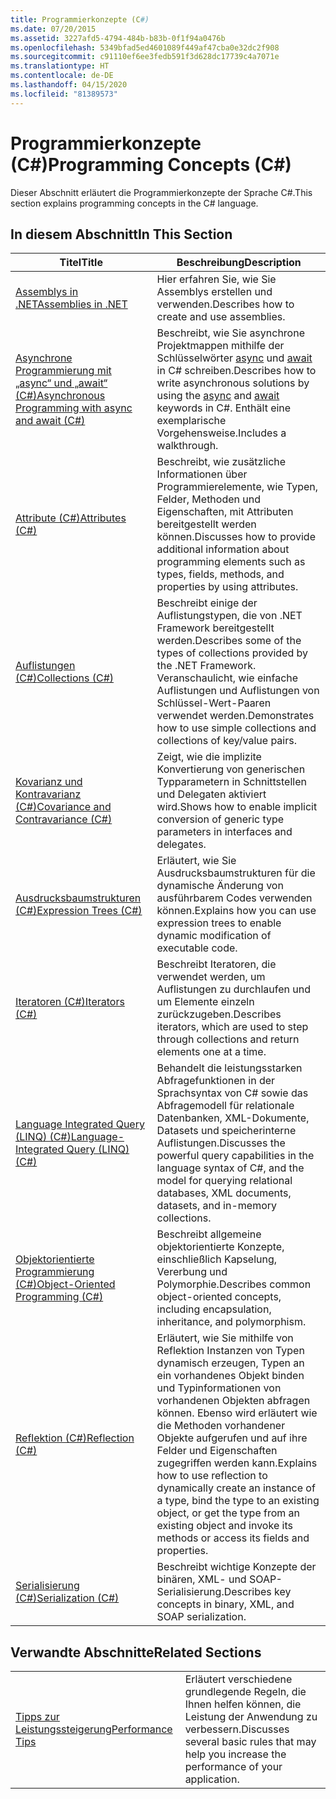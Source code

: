 ```yaml
---
title: Programmierkonzepte (C#)
ms.date: 07/20/2015
ms.assetid: 3227afd5-4794-484b-b83b-0f1f94a0476b
ms.openlocfilehash: 5349bfad5ed4601089f449af47cba0e32dc2f908
ms.sourcegitcommit: c91110ef6ee3fedb591f3d628dc17739c4a7071e
ms.translationtype: HT
ms.contentlocale: de-DE
ms.lasthandoff: 04/15/2020
ms.locfileid: "81389573"
---
```

# <a name="programming-concepts-c"></a><span data-ttu-id="6b3e3-102">Programmierkonzepte (C#)</span><span class="sxs-lookup"><span data-stu-id="6b3e3-102">Programming Concepts (C#)</span></span>
<span data-ttu-id="6b3e3-103">Dieser Abschnitt erläutert die Programmierkonzepte der Sprache C#.</span><span class="sxs-lookup"><span data-stu-id="6b3e3-103">This section explains programming concepts in the C# language.</span></span>  
  
## <a name="in-this-section"></a><span data-ttu-id="6b3e3-104">In diesem Abschnitt</span><span class="sxs-lookup"><span data-stu-id="6b3e3-104">In This Section</span></span>  
  
|<span data-ttu-id="6b3e3-105">Titel</span><span class="sxs-lookup"><span data-stu-id="6b3e3-105">Title</span></span>|<span data-ttu-id="6b3e3-106">Beschreibung</span><span class="sxs-lookup"><span data-stu-id="6b3e3-106">Description</span></span>|  
|-----------|-----------------|  
|[<span data-ttu-id="6b3e3-107">Assemblys in .NET</span><span class="sxs-lookup"><span data-stu-id="6b3e3-107">Assemblies in .NET</span></span>](../../../standard/assembly/index.md)|<span data-ttu-id="6b3e3-108">Hier erfahren Sie, wie Sie Assemblys erstellen und verwenden.</span><span class="sxs-lookup"><span data-stu-id="6b3e3-108">Describes how to create and use assemblies.</span></span>|  
|[<span data-ttu-id="6b3e3-109">Asynchrone Programmierung mit „async“ und „await“ (C#)</span><span class="sxs-lookup"><span data-stu-id="6b3e3-109">Asynchronous Programming with async and await (C#)</span></span>](./async/index.md)|<span data-ttu-id="6b3e3-110">Beschreibt, wie Sie asynchrone Projektmappen mithilfe der Schlüsselwörter [async](../../language-reference/keywords/async.md) und [await](../../language-reference/operators/await.md) in C# schreiben.</span><span class="sxs-lookup"><span data-stu-id="6b3e3-110">Describes how to write asynchronous solutions by using the [async](../../language-reference/keywords/async.md) and [await](../../language-reference/operators/await.md) keywords in C#.</span></span> <span data-ttu-id="6b3e3-111">Enthält eine exemplarische Vorgehensweise.</span><span class="sxs-lookup"><span data-stu-id="6b3e3-111">Includes a walkthrough.</span></span>|  
|[<span data-ttu-id="6b3e3-112">Attribute (C#)</span><span class="sxs-lookup"><span data-stu-id="6b3e3-112">Attributes (C#)</span></span>](./attributes/index.md)|<span data-ttu-id="6b3e3-113">Beschreibt, wie zusätzliche Informationen über Programmierelemente, wie Typen, Felder, Methoden und Eigenschaften, mit Attributen bereitgestellt werden können.</span><span class="sxs-lookup"><span data-stu-id="6b3e3-113">Discusses how to provide additional information about programming elements such as types, fields, methods, and properties by using attributes.</span></span>|  
|[<span data-ttu-id="6b3e3-114">Auflistungen (C#)</span><span class="sxs-lookup"><span data-stu-id="6b3e3-114">Collections (C#)</span></span>](./collections.md)|<span data-ttu-id="6b3e3-115">Beschreibt einige der Auflistungstypen, die von .NET Framework bereitgestellt werden.</span><span class="sxs-lookup"><span data-stu-id="6b3e3-115">Describes some of the types of collections provided by the .NET Framework.</span></span> <span data-ttu-id="6b3e3-116">Veranschaulicht, wie einfache Auflistungen und Auflistungen von Schlüssel-Wert-Paaren verwendet werden.</span><span class="sxs-lookup"><span data-stu-id="6b3e3-116">Demonstrates how to use simple collections and collections of key/value pairs.</span></span>|  
|[<span data-ttu-id="6b3e3-117">Kovarianz und Kontravarianz (C#)</span><span class="sxs-lookup"><span data-stu-id="6b3e3-117">Covariance and Contravariance (C#)</span></span>](./covariance-contravariance/index.md)|<span data-ttu-id="6b3e3-118">Zeigt, wie die implizite Konvertierung von generischen Typparametern in Schnittstellen und Delegaten aktiviert wird.</span><span class="sxs-lookup"><span data-stu-id="6b3e3-118">Shows how to enable implicit conversion of generic type parameters in interfaces and delegates.</span></span>|  
|[<span data-ttu-id="6b3e3-119">Ausdrucksbaumstrukturen (C#)</span><span class="sxs-lookup"><span data-stu-id="6b3e3-119">Expression Trees (C#)</span></span>](./expression-trees/index.md)|<span data-ttu-id="6b3e3-120">Erläutert, wie Sie Ausdrucksbaumstrukturen für die dynamische Änderung von ausführbarem Codes verwenden können.</span><span class="sxs-lookup"><span data-stu-id="6b3e3-120">Explains how you can use expression trees to enable dynamic modification of executable code.</span></span>|  
|[<span data-ttu-id="6b3e3-121">Iteratoren (C#)</span><span class="sxs-lookup"><span data-stu-id="6b3e3-121">Iterators (C#)</span></span>](./iterators.md)|<span data-ttu-id="6b3e3-122">Beschreibt Iteratoren, die verwendet werden, um Auflistungen zu durchlaufen und um Elemente einzeln zurückzugeben.</span><span class="sxs-lookup"><span data-stu-id="6b3e3-122">Describes iterators, which are used to step through collections and return elements one at a time.</span></span>|  
|[<span data-ttu-id="6b3e3-123">Language Integrated Query (LINQ) (C#)</span><span class="sxs-lookup"><span data-stu-id="6b3e3-123">Language-Integrated Query (LINQ) (C#)</span></span>](./linq/index.md)|<span data-ttu-id="6b3e3-124">Behandelt die leistungsstarken Abfragefunktionen in der Sprachsyntax von C# sowie das Abfragemodell für relationale Datenbanken, XML-Dokumente, Datasets und speicherinterne Auflistungen.</span><span class="sxs-lookup"><span data-stu-id="6b3e3-124">Discusses the powerful query capabilities in the language syntax of C#, and the model for querying relational databases, XML documents, datasets, and in-memory collections.</span></span>|  
|[<span data-ttu-id="6b3e3-125">Objektorientierte Programmierung (C#)</span><span class="sxs-lookup"><span data-stu-id="6b3e3-125">Object-Oriented Programming (C#)</span></span>](./object-oriented-programming.md)|<span data-ttu-id="6b3e3-126">Beschreibt allgemeine objektorientierte Konzepte, einschließlich Kapselung, Vererbung und Polymorphie.</span><span class="sxs-lookup"><span data-stu-id="6b3e3-126">Describes common object-oriented concepts, including encapsulation, inheritance, and polymorphism.</span></span>|  
|[<span data-ttu-id="6b3e3-127">Reflektion (C#)</span><span class="sxs-lookup"><span data-stu-id="6b3e3-127">Reflection (C#)</span></span>](./reflection.md)|<span data-ttu-id="6b3e3-128">Erläutert, wie Sie mithilfe von Reflektion Instanzen von Typen dynamisch erzeugen, Typen an ein vorhandenes Objekt binden und Typinformationen von vorhandenen Objekten abfragen können. Ebenso wird erläutert wie die Methoden vorhandener Objekte aufgerufen und auf ihre Felder und Eigenschaften zugegriffen werden kann.</span><span class="sxs-lookup"><span data-stu-id="6b3e3-128">Explains how to use reflection to dynamically create an instance of a type, bind the type to an existing object, or get the type from an existing object and invoke its methods or access its fields and properties.</span></span>|  
|[<span data-ttu-id="6b3e3-129">Serialisierung (C#)</span><span class="sxs-lookup"><span data-stu-id="6b3e3-129">Serialization (C#)</span></span>](./serialization/index.md)|<span data-ttu-id="6b3e3-130">Beschreibt wichtige Konzepte der binären, XML- und SOAP-Serialisierung.</span><span class="sxs-lookup"><span data-stu-id="6b3e3-130">Describes key concepts in binary, XML, and SOAP serialization.</span></span>|  
  
## <a name="related-sections"></a><span data-ttu-id="6b3e3-131">Verwandte Abschnitte</span><span class="sxs-lookup"><span data-stu-id="6b3e3-131">Related Sections</span></span>  
  
|||  
|---|---|  
|[<span data-ttu-id="6b3e3-132">Tipps zur Leistungssteigerung</span><span class="sxs-lookup"><span data-stu-id="6b3e3-132">Performance Tips</span></span>](../../../framework/performance/performance-tips.md) | <span data-ttu-id="6b3e3-133">Erläutert verschiedene grundlegende Regeln, die Ihnen helfen können, die Leistung der Anwendung zu verbessern.</span><span class="sxs-lookup"><span data-stu-id="6b3e3-133">Discusses several basic rules that may help you increase the performance of your application.</span></span>|
